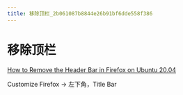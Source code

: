 ```yaml
---
title: 移除顶栏_2b061087b8844e26b91bf6dde558f386
---
```


# 移除顶栏

[How to Remove the Header Bar in Firefox on Ubuntu 20.04](https://ubuntuhandbook.org/index.php/2020/07/remove-header-bar-firefox-ubuntu-20-04/)

Customize Firefox → 左下角，Title Bar